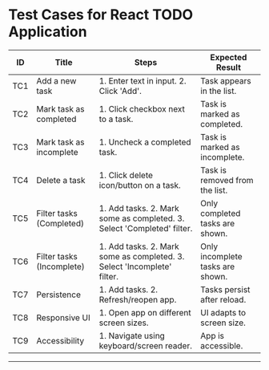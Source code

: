 # Test Cases for React TODO Application

| ID  | Title                        | Steps                                                                 | Expected Result                  |
|-----|------------------------------|-----------------------------------------------------------------------|----------------------------------|
| TC1 | Add a new task               | 1. Enter text in input. 2. Click 'Add'.                               | Task appears in the list.        |
| TC2 | Mark task as completed       | 1. Click checkbox next to a task.                                     | Task is marked as completed.     |
| TC3 | Mark task as incomplete      | 1. Uncheck a completed task.                                          | Task is marked as incomplete.    |
| TC4 | Delete a task                | 1. Click delete icon/button on a task.                                | Task is removed from the list.   |
| TC5 | Filter tasks (Completed)     | 1. Add tasks. 2. Mark some as completed. 3. Select 'Completed' filter.| Only completed tasks are shown.  |
| TC6 | Filter tasks (Incomplete)    | 1. Add tasks. 2. Mark some as completed. 3. Select 'Incomplete' filter.| Only incomplete tasks are shown. |
| TC7 | Persistence                  | 1. Add tasks. 2. Refresh/reopen app.                                  | Tasks persist after reload.      |
| TC8 | Responsive UI                | 1. Open app on different screen sizes.                                | UI adapts to screen size.        |
| TC9 | Accessibility                | 1. Navigate using keyboard/screen reader.                             | App is accessible.               |

---
